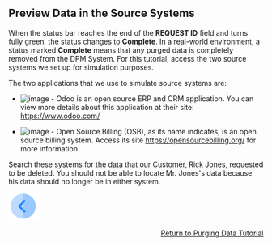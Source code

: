 ## Preview Data in the Source Systems

When the status bar reaches the end of the **REQUEST ID** field and turns fully green, the status changes to **Complete**. In a real-world environment, a status marked **Complete** means that any purged data is completely removed from the DPM System. For this tutorial, access the two source systems we set up for simulation purposes. 

The two applications that we use to simulate source systems are:

- ![image](/articles/demo_project/DPM_Demo_Project/images/01_DSAR_Odoo.PNG) - Odoo is an open source ERP and CRM application. You can view more details about this application at their site: https://www.odoo.com/

- ![image](/articles/demo_project/DPM_Demo_Project/images/01_DSAR_opensourcebilling_icon.png) - Open Source Billing (OSB), as its name indicates, is an open source billing system. Access its site https://opensourcebilling.org/ for more information.

Search these systems for the data that our Customer, Rick Jones, requested to be deleted. You should not be able to locate Mr. Jones's data because his data should no longer be in either system.



[![Previous](/articles/demo_project/DPM_Demo_Project/images/Previous.png)]( /articles/demo_project/DPM_Demo_Project/06_Purging/03_04_Purging_Ensure_Marked_Complete.md)[<p align="right"> Return to Purging Data Tutorial</p>](/articles/demo_project/DPM_Demo_Project/06_Purging/03_01_Purging_Data_Tutorial.md)
